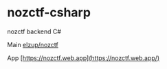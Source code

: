 # nozctf-csharp
nozctf backend C#

Main [elzup/nozctf](https://github.com/elzup/nozctf)

App [https://nozctf.web.app](https://nozctf.web.app/)

